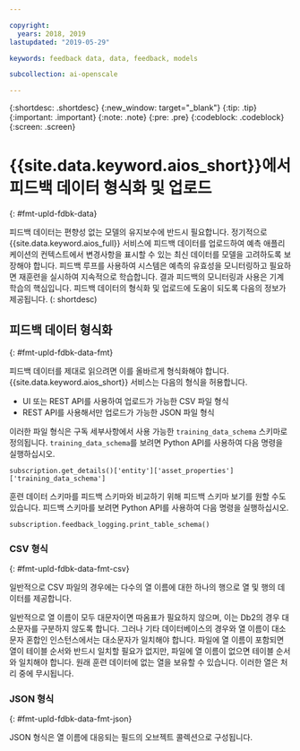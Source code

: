 ```yaml
---

copyright:
  years: 2018, 2019
lastupdated: "2019-05-29"

keywords: feedback data, data, feedback, models

subcollection: ai-openscale

---
```


{:shortdesc: .shortdesc}
{:new_window: target="_blank"}
{:tip: .tip}
{:important: .important}
{:note: .note}
{:pre: .pre}
{:codeblock: .codeblock}
{:screen: .screen}

# {{site.data.keyword.aios_short}}에서 피드백 데이터 형식화 및 업로드
{: #fmt-upld-fdbk-data}

피드백 데이터는 편향성 없는 모델의 유지보수에 반드시 필요합니다. 정기적으로 {{site.data.keyword.aios_full}} 서비스에 피드백 데이터를 업로드하여 예측 애플리케이션의 컨텍스트에서 변경사항을 표시할 수 있는 최신 데이터를 모델을 고려하도록 보장해야 합니다. 피드백 루프를 사용하여 시스템은 예측의 유효성을 모니터링하고 필요하면 재훈련을 실시하여 지속적으로 학습합니다. 결과 피드백의 모니터링과 사용은 기계 학습의 핵심입니다. 피드백 데이터의 형식화 및 업로드에 도움이 되도록 다음의 정보가 제공됩니다.
(: shortdesc)

## 피드백 데이터 형식화
{: #fmt-upld-fdbk-data-fmt}

피드백 데이터를 제대로 읽으려면 이를 올바르게 형식화해야 합니다. {{site.data.keyword.aios_short}} 서비스는 다음의 형식을 허용합니다. 

- UI 또는 REST API를 사용하여 업로드가 가능한 CSV 파일 형식
- REST API를 사용해서만 업로드가 가능한 JSON 파일 형식

이러한 파일 형식은 구독 세부사항에서 사용 가능한 `training_data_schema` 스키마로 정의됩니다. 
`training_data_schema`를 보려면 Python API를 사용하여 다음 명령을 실행하십시오. 

```
subscription.get_details()['entity']['asset_properties']['training_data_schema']
```

훈련 데이터 스키마를 피드백 스키마와 비교하기 위해 피드백 스키마 보기를 원할 수도 있습니다. 피드백 스키마를 보려면 Python API를 사용하여 다음 명령을 실행하십시오. 

```
subscription.feedback_logging.print_table_schema()
```


### CSV 형식
{: #fmt-upld-fdbk-data-fmt-csv}

일반적으로 CSV 파일의 경우에는 다수의 열 이름에 대한 하나의 행으로 열 및 행의 데이터를 제공합니다. 

일반적으로 열 이름이 모두 대문자이면 따옴표가 필요하지 않으며, 이는 Db2의 경우 대소문자를 구분하지 않도록 합니다. 그러나 기타 데이터베이스의 경우와 열 이름이 대소문자 혼합인 인스턴스에서는 대소문자가 일치해야 합니다.
파일에 열 이름이 포함되면 열이 테이블 순서와 반드시 일치할 필요가 없지만, 파일에 열 이름이 없으면 테이블 순서와 일치해야 합니다. 원래 훈련 데이터에 없는 열을 보유할 수 있습니다. 이러한 열은 처리 중에 무시됩니다. 


### JSON 형식
{: #fmt-upld-fdbk-data-fmt-json}

JSON 형식은 열 이름에 대응되는 필드의 오브젝트 콜렉션으로 구성됩니다. 

